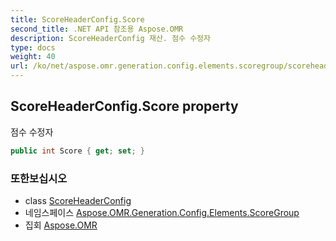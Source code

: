 ```yaml
---
title: ScoreHeaderConfig.Score
second_title: .NET API 참조용 Aspose.OMR
description: ScoreHeaderConfig 재산. 점수 수정자
type: docs
weight: 40
url: /ko/net/aspose.omr.generation.config.elements.scoregroup/scoreheaderconfig/score/
---
```

## ScoreHeaderConfig.Score property

점수 수정자

```csharp
public int Score { get; set; }
```

### 또한보십시오

* class [ScoreHeaderConfig](../)
* 네임스페이스 [Aspose.OMR.Generation.Config.Elements.ScoreGroup](../../scoreheaderconfig/)
* 집회 [Aspose.OMR](../../../)


